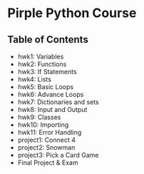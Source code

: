 # Pirple Python Course

## Table of Contents
* hwk1: Variables
* hwk2: Functions
* hwk3: If Statements
* hwk4: Lists
* hwk5: Basic Loops
* hwk6: Advance Loops
* hwk7: Dictionaries and sets
* hwk8: Input and Output
* hwk9: Classes
* hwk10: Importing
* hwk11: Error Handling
* project1: Connect 4
* project2: Snowman
* project3: Pick a Card Game
* Final Project & Exam
